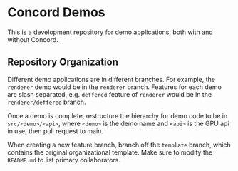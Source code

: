# Concord Demos

This is a development repository for demo applications, both with and without Concord.

## Repository Organization

Different demo applications are in different branches. For example, the `renderer` demo
would be in the `renderer` branch. Features for each demo are slash separated, e.g. 
`deffered` feature of `renderer` would be in the `renderer/deffered` branch.

Once a demo is complete, restructure the hierarchy for demo code to be in `src/<demo>/<api>`,
where `<demo>` is the demo name and `<api>` is the GPU api in use, then pull request to main.

When creating a new feature branch, branch off the `template` branch, which contains the
original organizational template. Make sure to modify the `README.md` to list primary 
collaborators.
